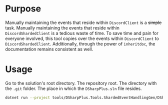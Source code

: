 # Purpose
Manually maintaining the events that reside within `DiscordClient` is a ~~simple~~ task. Manually maintaining the events that reside within `DiscordShardedClient` is a tedious waste of time. To save time and pain for everyone involved, this tool copies over the events within `DiscordClient` to `DiscordShardedClient`. Additionally, through the power of `inheritdoc`, the documentation remains consistent as well.

# Usage
Go to the solution's root directory. The repository root. The directory with the `.git` folder. The place in which the `DSharpPlus.sln` file resides.

```bash
dotnet run --project tools/DSharpPlus.Tools.ShardedEventHandlingGen/DSharpPlus.Tools.ShardedEventHandlingGen.csproj
```